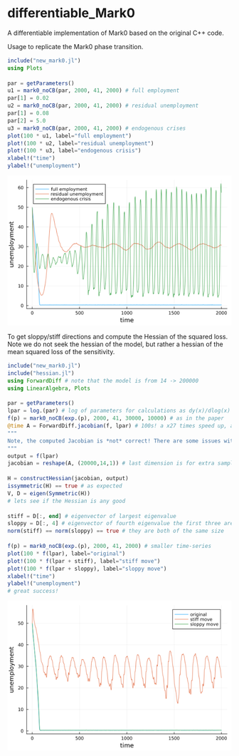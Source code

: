 # differentiable_Mark0

A differentiable implementation of Mark0 based on the original C++ code.

Usage to replicate the Mark0 phase transition.

```julia
include("new_mark0.jl")
using Plots

par = getParameters()
u1 = mark0_noCB(par, 2000, 41, 2000) # full employment
par[1] = 0.02
u2 = mark0_noCB(par, 2000, 41, 2000) # residual unemployment
par[1] = 0.08
par[2] = 5.0
u3 = mark0_noCB(par, 2000, 41, 2000) # endogenous crises
plot(100 * u1, label="full employment")
plot!(100 * u2, label="residual unemployment")
plot!(100 * u3, label="endogenous crisis")
xlabel!("time")
ylabel!("unemployment")
```


![plot](./plots/example.png)

To get sloppy/stiff directions and compute the Hessian of the squared loss. Note we do not seek the hessian of the model, but rather a hessian of the mean squared loss of the sensitivity.

```julia
include("new_mark0.jl")
include("hessian.jl")
using ForwardDiff # note that the model is from 14 -> 200000 
using LinearAlgebra, Plots

par = getParameters()
lpar = log.(par) # log of parameters for calculations as dy(x)/dlog(x) = dy(e^u) / du
f(p) = mark0_noCB(exp.(p), 2000, 41, 30000, 10000) # as in the paper
@time A = ForwardDiff.jacobian(f, lpar) # 100s! a x27 times speed up, also note there is no need for such a long time series
"""
Note, the computed Jacobian is *not* correct! There are some issues with AD to clean up!
"""
output = f(lpar)
jacobian = reshape(A, (20000,14,1)) # last dimension is for extra sampling

H = constructHessian(jacobian, output)
issymmetric(H) == true # as expected
V, D = eigen(Symmetric(H))
# lets see if the Hessian is any good

stiff = D[:, end] # eigenvector of largest eigenvalue
sloppy = D[:, 4] # eigenvector of fourth eigenvalue the first three are incorrect
norm(stiff) == norm(sloppy) == true # they are both of the same size

f(p) = mark0_noCB(exp.(p), 2000, 41, 2000) # smaller time-series
plot(100 * f(lpar), label="original")
plot!(100 * f(lpar + stiff), label="stiff move")
plot!(100 * f(lpar + sloppy), label="sloppy move")
xlabel!("time")
ylabel!("unemployment")
# great success!
```

![plot](./plots/exampleHessian.png)
